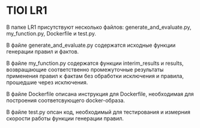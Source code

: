 # TIOI LR1
<p>  В папке LR1 присутствуют несколько файлов: generate_and_evaluate.py, my_function.py, Dockerfile и test.py.<p> 
<p>  В файле generate_and_evaluate.py содержатся исходные функции генерации правил и фактов.<p> 
<p>  В файле my_function.py содержатся функции interim_results и results, возвращающие соответственно промежуточные результаты применения правил к фактам без обработки исключения и правила, прошедшие через исключения.<p>
<p>  В файле Dockerfile описана инструкция для Dockerfile, необходимая для построения соответсвующего docker-образа.<p>
<p>  В файле test.py опсан код, необходимый для тестирования и измерния скорости работы функции генерации правил.<p>
